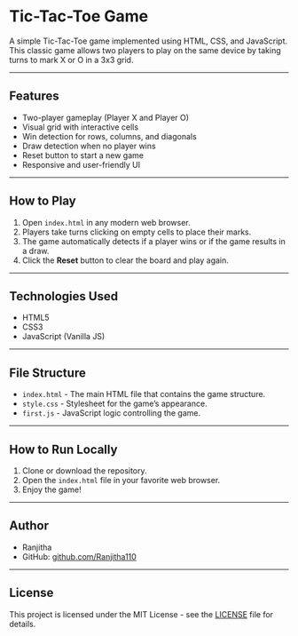 
# Tic-Tac-Toe Game

A simple Tic-Tac-Toe game implemented using HTML, CSS, and JavaScript.  
This classic game allows two players to play on the same device by taking turns to mark X or O in a 3x3 grid.

---

## Features

- Two-player gameplay (Player X and Player O)
- Visual grid with interactive cells
- Win detection for rows, columns, and diagonals
- Draw detection when no player wins
- Reset button to start a new game
- Responsive and user-friendly UI

---

## How to Play

1. Open `index.html` in any modern web browser.
2. Players take turns clicking on empty cells to place their marks.
3. The game automatically detects if a player wins or if the game results in a draw.
4. Click the **Reset** button to clear the board and play again.

---

## Technologies Used

- HTML5
- CSS3
- JavaScript (Vanilla JS)

---

## File Structure

- `index.html` - The main HTML file that contains the game structure.
- `style.css` - Stylesheet for the game’s appearance.
- `first.js` - JavaScript logic controlling the game.

---

## How to Run Locally

1. Clone or download the repository.
2. Open the `index.html` file in your favorite web browser.
3. Enjoy the game!

---

## Author

- Ranjitha
- GitHub: [github.com/Ranjitha110](https://github.com/Ranjitha110)

---

## License

This project is licensed under the MIT License - see the [LICENSE](LICENSE) file for details.
